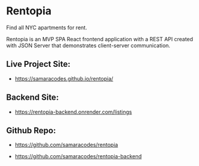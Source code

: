 # Rentopia 
Find all NYC apartments for rent. 

Rentopia is an MVP SPA React frontend application with a REST API created with JSON Server that demonstrates client-server communication.


## Live Project Site:
- https://samaracodes.github.io/rentopia/

## Backend Site:
- https://rentopia-backend.onrender.com/listings

## Github Repo: 
- https://github.com/samaracodes/rentopia

- https://github.com/samaracodes/rentopia-backend

